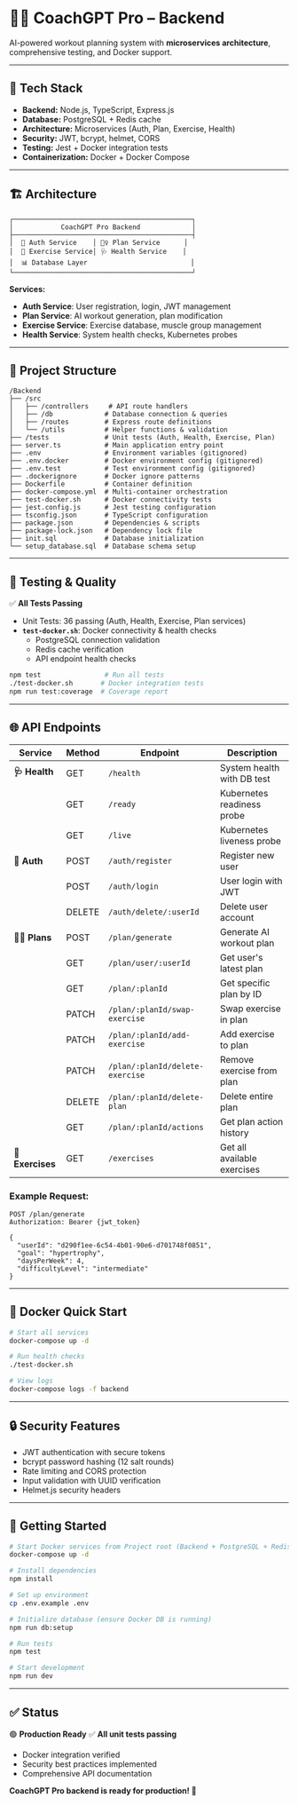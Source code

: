# 🏋️‍♂️ CoachGPT Pro – Backend

AI-powered workout planning system with **microservices architecture**, comprehensive testing, and Docker support.

---

## 🚀 Tech Stack

- **Backend:** Node.js, TypeScript, Express.js  
- **Database:** PostgreSQL + Redis cache
- **Architecture:** Microservices (Auth, Plan, Exercise, Health)  
- **Security:** JWT, bcrypt, helmet, CORS
- **Testing:** Jest + Docker integration tests
- **Containerization:** Docker + Docker Compose

---

## 🏗️ Architecture

```
┌─────────────────────────────────────────────┐
│            CoachGPT Pro Backend             │
├─────────────────────────────────────────────┤
│  🔐 Auth Service    │ 🏋️‍♀️ Plan Service      │
│  🧠 Exercise Service│ 🩺 Health Service    │
│  📊 Database Layer                          │
└─────────────────────────────────────────────┘
```

**Services:**
- **Auth Service**: User registration, login, JWT management
- **Plan Service**: AI workout generation, plan modification 
- **Exercise Service**: Exercise database, muscle group management
- **Health Service**: System health checks, Kubernetes probes

---

## 📁 Project Structure

```
/Backend
├── /src
│   ├── /controllers     # API route handlers  
│   ├── /db             # Database connection & queries
│   ├── /routes         # Express route definitions
│   └── /utils          # Helper functions & validation
├── /tests              # Unit tests (Auth, Health, Exercise, Plan)
├── server.ts           # Main application entry point
├── .env                # Environment variables (gitignored)
├── .env.docker         # Docker environment config (gitignored)
├── .env.test           # Test environment config (gitignored)
├── .dockerignore       # Docker ignore patterns
├── Dockerfile          # Container definition
├── docker-compose.yml  # Multi-container orchestration
├── test-docker.sh      # Docker connectivity tests
├── jest.config.js      # Jest testing configuration
├── tsconfig.json       # TypeScript configuration
├── package.json        # Dependencies & scripts
├── package-lock.json   # Dependency lock file
├── init.sql            # Database initialization
└── setup_database.sql  # Database schema setup
```

---

## 🧪 Testing & Quality

✅ **All Tests Passing**
- Unit Tests: 36 passing (Auth, Health, Exercise, Plan services)
- **`test-docker.sh`**: Docker connectivity & health checks
  - PostgreSQL connection validation
  - Redis cache verification
  - API endpoint health checks

```bash
npm test                # Run all tests
./test-docker.sh       # Docker integration tests
npm run test:coverage  # Coverage report
```

---

## 🌐 API Endpoints

| Service | Method | Endpoint | Description |
|---------|--------|----------|-------------|
| **🩺 Health** | GET | `/health` | System health with DB test |
| | GET | `/ready` | Kubernetes readiness probe |
| | GET | `/live` | Kubernetes liveness probe |
| **🔐 Auth** | POST | `/auth/register` | Register new user |
| | POST | `/auth/login` | User login with JWT |
| | DELETE | `/auth/delete/:userId` | Delete user account |
| **🏋️‍♀️ Plans** | POST | `/plan/generate` | Generate AI workout plan |
| | GET | `/plan/user/:userId` | Get user's latest plan |
| | GET | `/plan/:planId` | Get specific plan by ID |
| | PATCH | `/plan/:planId/swap-exercise` | Swap exercise in plan |
| | PATCH | `/plan/:planId/add-exercise` | Add exercise to plan |
| | PATCH | `/plan/:planId/delete-exercise` | Remove exercise from plan |
| | DELETE | `/plan/:planId/delete-plan` | Delete entire plan |
| | GET | `/plan/:planId/actions` | Get plan action history |
| **🧠 Exercises** | GET | `/exercises` | Get all available exercises |

### Example Request:
```http
POST /plan/generate
Authorization: Bearer {jwt_token}

{
  "userId": "d290f1ee-6c54-4b01-90e6-d701748f0851",
  "goal": "hypertrophy",
  "daysPerWeek": 4,
  "difficultyLevel": "intermediate"
}
```

---

## 🐳 Docker Quick Start

```bash
# Start all services
docker-compose up -d

# Run health checks
./test-docker.sh

# View logs
docker-compose logs -f backend
```

---

## 🔒 Security Features

- JWT authentication with secure tokens
- bcrypt password hashing (12 salt rounds)
- Rate limiting and CORS protection
- Input validation with UUID verification
- Helmet.js security headers

---

## 🚀 Getting Started

```bash
# Start Docker services from Project root (Backend + PostgreSQL + Redis)
docker-compose up -d

# Install dependencies
npm install

# Set up environment
cp .env.example .env

# Initialize database (ensure Docker DB is running)
npm run db:setup

# Run tests
npm test

# Start development
npm run dev
```

---

## ✅ Status

🟢 **Production Ready**
✅ **All unit tests passing**
- Docker integration verified  
- Security best practices implemented
- Comprehensive API documentation

**CoachGPT Pro backend is ready for production! 🚀**
